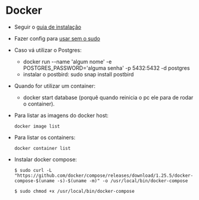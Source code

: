 # Docker

* Seguir o [guia de instalação](https://docs.docker.com/get-docker/)
* Fazer config para [usar sem o sudo](https://docs.docker.com/engine/install/linux-postinstall/#manage-docker-as-a-non-root-user)

* Caso vá utilizar o Postgres:
  * docker run --name 'algum nome' -e POSTGRES_PASSWORD='alguma senha' -p 5432:5432 -d postgres
  * instalar o postbird: sudo snap install postbird

* Quando for utilizar um container:
  * docker start database   (porquê quando reinicia o pc ele para de rodar o container).

* Para listar as imagens do docker host:
  ```
  docker image list
  ```
* Para listar os containers:
  ```
  docker container list
  ```
* Instalar docker compose:
  ```
  $ sudo curl -L "https://github.com/docker/compose/releases/download/1.25.5/docker-compose-$(uname -s)-$(uname -m)" -o /usr/local/bin/docker-compose

  $ sudo chmod +x /usr/local/bin/docker-compose
  ```

